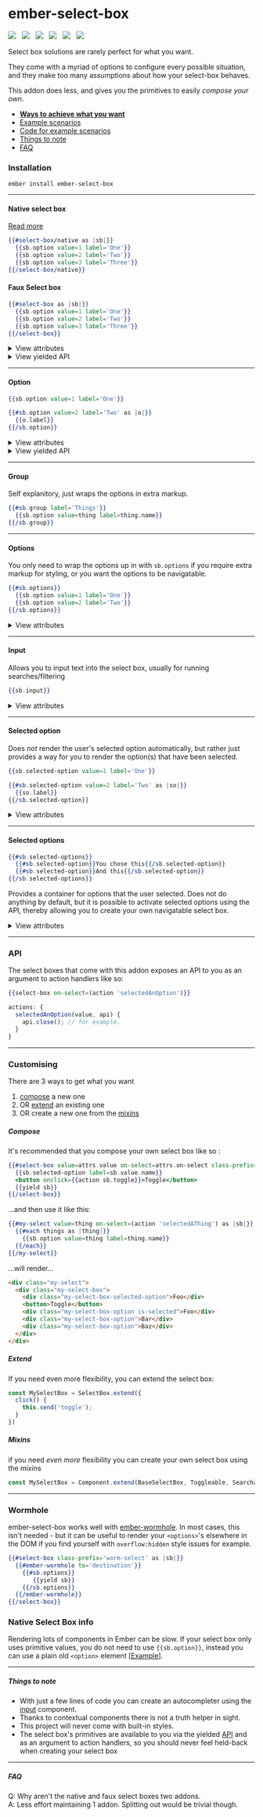 # ember-select-box

<a href="http://emberobserver.com/addons/ember-select-box"><img src="http://emberobserver.com/badges/ember-select-box.svg"></a> &nbsp; <a href="https://david-dm.org/amk221/ember-select-box#badge-embed"><img src="https://david-dm.org/amk221/ember-select-box.svg"></a> &nbsp; <a href="https://david-dm.org/amk221/ember-select-box#dev-badge-embed"><img src="https://david-dm.org/amk221/ember-select-box/dev-status.svg"></a> &nbsp; <a href="https://codeclimate.com/github/amk221/ember-select-box"><img src="https://codeclimate.com/github/amk221/ember-select-box/badges/gpa.svg" /></a> &nbsp; <a href="http://travis-ci.org/amk221/ember-select-box"><img src="https://travis-ci.org/amk221/ember-select-box.svg?branch=master"></a> &nbsp; <a href="http://emberjs.com/blog/2016/01/15/ember-2-3-released.html#toc_contextual-components"><img src="http://embadge.io/v1/badge.svg?label=ember&range=%3E=2.3.0"></a>


Select box solutions are rarely perfect for what you want.

They come with a myriad of options to configure every possible situation, and they make too many assumptions about how your select-box behaves.

This addon does less, and gives you the primitives to easily _compose your own_.



* **[Ways to achieve what you want](#customising)**
* <a href="http://andrewkirwin.co.uk/ember-select-box/native-single-select" target="_blank">Example scenarios</a>
* <a href="https://github.com/amk221/ember-select-box/tree/master/tests/dummy/app/components" target="_blank">Code for example scenarios</a>
* [Things to note](#things-to-note)
* [FAQ](#faq)


### Installation

```
ember install ember-select-box
```

<hr>

#### Native select box
[Read more](#native-select-box-info)

```handlebars
{{#select-box/native as |sb|}}
  {{sb.option value=1 label='One'}}
  {{sb.option value=2 label='Two'}}
  {{sb.option value=3 label='Three'}}
{{/select-box/native}}
```

#### Faux Select box

```handlebars
{{#select-box as |sb|}}
  {{sb.option value=1 label='One'}}
  {{sb.option value=2 label='Two'}}
  {{sb.option value=3 label='Three'}}
{{/select-box}}
```

<details>
  <summary>View attributes</summary>
  <table>
    <tr>
      <th>Attribute</th>
      <th>Description</th>
    </tr>
    <tr>
      <td>value</td>
      <td>Used to determine which option is selected, can be a promise</td>
    </tr>
    <tr>
      <td>multiple</td>
      <td>If true, `value` should be an array</td>
    </tr>
    <tr>
      <td>disabled</td>
      <td>If true adds an `is-disabled` class</td>
    </tr>
    <tr>
      <td>is-open</td>
      <td>Controls the open/closed state</td>
    </tr>
    <tr>
      <td>on-select</td>
      <td>
        Fired when an option is clicked, or enter is pressed regardless as
        to whether the value changed or not.<br>
        Subsequently fired by use of the `select` API.
      </td>
    </tr>
    <tr>
      <td>on-update</td>
      <td>
        Fired once upon initialisation of the select box (as its initial value is set).<br>
        Subsequently fired by use of the `update` API or if the value attribute changes.
      </td>
    </tr>
    <tr>
      <td>on-search</td>
      <td>Fired when the select box decides to run a search</td>
    </tr>
    <tr>
      <td>on-searched</td>
      <td>Fired after the last succesful search attempt</td>
    </tr>
    <tr>
      <td>search-min-chars</td>
      <td>Prevents the on-search action from firing until there are enough chars (default 1)</td>
    </tr>
    <tr>
      <td>search-delay-time</td>
      <td>Milliseconds to debounce the on-search action from firing (default 100)</td>
    </tr>
    <tr>
      <td>search-slow-time</td>
      <td>Milliseconds considered for a search to be taking too long (default 500)</td>
    </tr>
    <tr>
      <td>class-prefix</td>
      <td>Adds a prefix to the class name of all child select-box components</td>
    </tr>
    <tr>
      <td>on-click-outside</td>
      <td>Useful for closing the select box</td>
    </tr>
    <tr>
      <td>on-focus-in</td>
      <td>Fired when focus enters the select box, normalised if it contains an input</td>
    </tr>
    <tr>
      <td>on-focus-out</td>
      <td>Fired when focus leaves the select box</td>
    </tr>
    <tr>
      <td>on-press-backspace</td>
      <td></td>
    </tr>
    <tr>
      <td>on-press-tab</td>
      <td></td>
    </tr>
    <tr>
      <td>on-press-enter</td>
      <td>Useful for preventing default action of event</td>
    </tr>
    <tr>
      <td>on-press-escape</td>
      <td>Useful for closing and/or resetting a select box</td>
    </tr>
    <tr>
      <td>on-press-left</td>
      <td>Useful for navigating multi-select boxes</td>
    </tr>
    <tr>
      <td>on-press-up</td>
      <td>Useful for navigating up</td>
    </tr>
    <tr>
      <td>on-press-right</td>
      <td>Useful for navigating multi-select boxes</td>
    </tr>
    <tr>
      <td>on-press-down</td>
      <td>Useful for navigating down</td>
    </tr>
  </table>
</details>

<details>
  <summary>View yielded API</summary>
  <table>
    <tr>
      <th>Property</th>
      <th>Description</th>
    </tr>
    <tr>
      <td>sb.isSearching</td>
      <td>Whether the promise returned from the `on-search` action is running</td>
    </tr>
    <tr>
      <td>sb.isSlowSearch</td>
      <td>True if the promised search results are taking a while</td>
    </tr>
    <tr>
      <td>sb.open</td>
      <td>Opens the select box, adding `is-open` class name</td>
    </tr>
    <tr>
      <td>sb.close</td>
      <td>Closes the select box removing the `is-open` class name</td>
    </tr>
    <tr>
      <td>sb.toggle</td>
      <td>Opens or closes the select box</td>
    </tr>
    <tr>
      <td>sb.select</td>
      <td>Selects an arbitrary value and fires the `on-select` action</td>
    </tr>
    <tr>
      <td>sb.update</td>
      <td>Updates the selected value, but does not fire the `on-select` action</td>
    </tr>
    <tr>
      <td>sb.selectActiveOption</td>
      <td>Selects the value of whichever option is currently active</td>
    </tr>
    <tr>
      <td>sb.search</td>
      <td>Runs an arbitrary search using the search function provided by `on-search`</td>
    </tr>
    <tr>
      <td>sb.stopSearching</td>
      <td>'Cancels' searches currently in progress (even though promises are not cancelable)</td>
    </tr>
    <tr>
      <td>sb.setInputValue</td>
      <td>Lets you update the input value, useful for when a selection has been made</td>
    </tr>
    <tr>
      <td>sb.focusInput</td>
      <td>Focuses the input associated with the select box</td>
    </tr>
    <tr>
      <td>sb.activateOptionAtIndex</td>
      <td>Adds an `is-active` class to the option at the index</td>
    </tr>
    <tr>
      <td>sb.activateNextOption</td>
      <td>Activates the next option (pass in true to scroll if necessary too)</td>
    </tr>
    <tr>
      <td>sb.activatePreviousOption</td>
      <td>As above but reverse</td>
    </tr>
    <tr>
      <td>sb.deactivateOptions</td>
      <td>Makes no option be active</td>
    </tr>
    <tr>
      <td>sb.activateSelectedOptionAtIndex</td>
      <td>Activates the selected option at the index</td>
    </tr>
    <tr>
      <td>sb.activateNextSelectedOption</td>
      <td>Activates the next selected option</td>
    </tr>
    <tr>
      <td>sb.activatePreviousSelectedOption</td>
      <td>As above but reverse</td>
    </tr>
    <tr>
      <td>sb.deactivateSelectedOptions</td>
      <td>Makes no selected option be active</td>
    </tr>
  </table>
</details>

<hr>

#### Option

```handlebars
{{sb.option value=1 label='One'}}

{{#sb.option value=2 label='Two' as |o|}}
  {{o.label}}
{{/sb.option}}
```

<details>
  <summary>View attributes</summary>
  <table>
    <tr>
      <th>Attribute</th>
      <th>Description</th>
    </tr>
    <tr>
      <td>selected</td>
      <td>Used for manually selecting an option. (Most of the time you won't need to use this because the options automatically know whether or not they are selected based on the value attrbute set on the select box component itself)</td>
    </tr>
    <tr>
      <td>name</td>
      <td></td>
    </tr>
    <tr>
      <td>title</td>
      <td></td>
    </tr>
    <tr>
      <td>tabindex</td>
      <td></td>
    </tr>
    <tr>
      <td>disabled</td>
      <td></td>
    </tr>
    <tr>
      <td>size</td>
      <td></td>
    </tr>
    <tr>
      <td>tabindex</td>
      <td></td>
    </tr>
    <tr>
      <td>multiple</td>
      <td></td>
    </tr>
    <tr>
      <td>aria-label</td>
      <td></td>
    </tr>
    <tr>
      <td>style</td>
      <td></td>
    </tr>
    <tr>
      <td>value</td>
      <td>Can be anything</td>
    </tr>
    <tr>
      <td>label</td>
      <td>Used as the display text by default</td>
    </tr>
    <tr>
      <td>on-select</td>
      <td>Useful for firing one-off actions when an option is selected</td>
    </tr>
    <tr>
      <td>on-activate</td>
      <td>Fired when an individual option is activated</td>
    </tr>
  </table>
</details>

<details>
  <summary>View yielded API</summary>
  <table>
    <tr>
      <th>Property</th>
      <th>Description</th>
    </tr>
    <tr>
      <td>o.selected</td>
      <td>Whether or not the option is currently selected</td>
    </tr>
    <tr>
      <td>o.value</td>
      <td>The value of the option</td>
    </tr>
    <tr>
      <td>o.label</td>
      <td>The label of the option</td>
    </tr>
    <tr>
      <td>o.index</td>
      <td>The index of the option amongst the options</td>
    </tr>
  </table>
</details>

<hr>

#### Group

Self explanitory, just wraps the options in extra markup.

```handlebars
{{#sb.group label='Things'}}
  {{sb.option value=thing label=thing.name}}
{{/sb.group}}
```

<hr>

#### Options

You only need to wrap the options up in with `sb.options` if you require extra markup for styling, or you want the options to be navigatable.

```handlebars
{{#sb.options}}
  {{sb.option value=1 label='One'}}
  {{sb.option value=2 label='Two'}}
{{/sb.options}}
```

<details>
  <summary>View attributes</summary>
  <table>
    <tr>
      <th>Attribute</th>
      <th>Description</th>
    </tr>
    <tr>
      <td>style</td>
      <td>Useful for customising the style of the options container</td>
    </tr>
  </table>
</details>

<hr>

#### Input

Allows you to input text into the select box, usually for running searches/filtering

```handlebars
{{sb.input}}
```

<details>
  <summary>View attributes</summary>
  <table>
    <tr>
      <th>Attribute</th>
      <th>Description</th>
    </tr>
    <tr>
      <td>type</td>
      <td>Sets the type of input text/search etc...</td>
    </tr>
    <tr>
      <td>value</td>
      <td></td>
    </tr>
    <tr>
      <td>size</td>
      <td></td>
    </tr>
    <tr>
      <td>autofocus</td>
      <td></td>
    </tr>
    <tr>
      <td>placeholder</td>
      <td></td>
    </tr>
    <tr>
      <td>readonly</td>
      <td></td>
    </tr>
    <tr>
      <td>disabled</td>
      <td></td>
    </tr>
    <tr>
      <td>on-input</td>
      <td>Fired when text is input</td>
    </tr>
    <tr>
      <td>on-delete</td>
      <td>Fired when there is no text present, but backspace is pressed</td>
    </tr>
    <tr>
      <td>on-clear</td>
      <td>Fired when text is cleared completely</td>
    </tr>
  </table>
</details>

<hr>

#### Selected option

Does _not_ render the user's selected option automatically, but rather just provides a way for you to render the option(s) that have been selected.

```handlebars
{{sb.selected-option value=1 label='One'}}

{{#sb.selected-option value=2 label='Two' as |so|}}
  {{so.label}}
{{/sb.selected-option}}
```

<details>
  <summary>View attributes</summary>
  <table>
    <tr>
      <th>Attribute</th>
      <th>Description</th>
    </tr>
    <tr>
      <td>title</td>
      <td></td>
    </tr>
    <tr>
      <td>style</td>
      <td></td>
    </tr>
    <tr>
      <td>on-activate</td>
      <td>Fired when a selected option is activated</td>
    </tr>
  </table>
</details>

<hr>

#### Selected options

```handlebars
{{#sb.selected-options}}
  {{#sb.selected-option}}You chose this{{/sb.selected-option}}
  {{#sb.selected-option}}And this{{/sb.selected-option}}
{{/sb.selected-options}}
```

Provides a container for options that the user selected. Does not do anything by default, but it is possible to activate selected options using the API, thereby allowing you to create your own navigatable select box.

<details>
  <summary>View attributes</summary>
  <table>
    <tr>
      <th>Attribute</th>
      <th>Description</th>
    </tr>
    <tr>
      <td>style</td>
      <td>Useful for one-off styling of selected options</td>
    </tr>
  </table>
</details>

<hr>

### API

The select boxes that come with this addon exposes an API to you as an argument to action handlers like so:

```handlebars
{{select-box on-select=(action 'selectedAnOption')}}
```

```javascript
actions: {
  selectedAnOption(value, api) {
    api.close(); // for example.
  }
}
```

<hr>

### Customising

There are 3 ways to get what you want

1. [compose](#compose) a new one
2. OR [extend](#extend) an existing one
3. OR create a new one from the [mixins](#mixins)

##### Compose
It's recommended that you compose your own select box like so :

```handlebars
{{#select-box value=attrs.value on-select=attrs.on-select class-prefix='my-select-box' as |sb|}}}
  {{sb.selected-option label=sb.value.name}}
  <button onclick={{action sb.toggle}}>Toggle</button>
  {{yield sb}}
{{/select-box}}
```

...and then use it like this:

```handlebars
{{#my-select value=thing on-select=(action 'selectedAThing') as |sb|}}
  {{#each things as |thing|}}
    {{sb.option value=thing label=thing.name}}
  {{/each}}
{{/my-select}}
```

...will render...

```html
<div class="my-select">
  <div class="my-select-box">
    <div class="my-select-box-selected-option">Foo</div>
    <button>Toggle</button>
    <div class="my-select-box-option is-selected">Foo</div>
    <div class="my-select-box-option">Bar</div>
    <div class="my-select-box-option">Baz</div>
  </div>
</div>
```

##### Extend
If you need even more flexibility, you can extend the select box:

```javascript
const MySelectBox = SelectBox.extend({
  click() {
    this.send('toggle');
  }
})
```

##### Mixins
if you need _even more_ flexibility you can create your own select box using the mixins

```javascript
const MySelectBox = Component.extend(BaseSelectBox, Toggleable, Searchable);
```

<hr>

### Wormhole

ember-select-box works well with <a href="https://github.com/yapplabs/ember-wormhole">ember-wormhole</a>. In most cases, this isn't needed - but it can be useful to render your `<options>`'s elsewhere in the DOM if you find yourself with `overflow:hidden` style issues for example.

```handlebars
{{#select-box class-prefix='worm-select' as |sb|}}
  {{#ember-wormhole to='destination'}}
    {{#sb.options}}
	   {{yield sb}}
    {{/sb.options}}
  {{/ember-wormhole}}
{{/select-box}}
```

### Native Select Box info

Rendering lots of components in Ember can be slow. If your select box only
uses primitive values, you do not need to use `{{sb.option}}`, instead you can
use a plain old `<option>` element [[Example](tests/dummy/app/templates/fast-native-single-select.hbs)].

<hr>

##### Things to note
* With just a few lines of code you can create an autocompleter using the [input](#input) component.
* Thanks to contextual components there is not a truth helper in sight.
* This project will never come with built-in styles.
* The select box's primitives are available to you via the yielded [API](#api) and as an argument to action handlers, so you should never feel held-back when creating your select box

<hr>

##### FAQ
Q: Why aren't the native and faux select boxes two addons.<br>
A: Less effort maintaining 1 addon. Splitting out would be trivial though.
